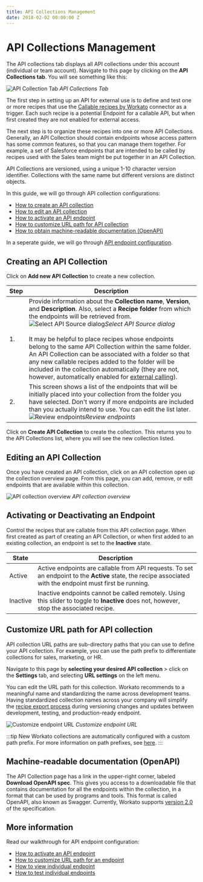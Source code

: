 ```yaml
---
title: API Collections Management
date: 2018-02-02 00:00:00 Z
---
```


# API Collections Management

The API collections tab displays all API collections under this account (individual or team account). Navigate to this page by clicking on the **API Collections tab**. You will see something like this:

![API Collection Tab](~@img/api-mgmt/api-collections.png)
*API Collections Tab*

The first step in setting up an API for external use is to define and test one or more recipes that use the [Callable recipes by Workato](/features/callable-recipes.md) connector as a trigger. Each such recipe is a potential Endpoint for a callable API, but when first created they are not enabled for external access.

The next step is to organize these recipes into one or more API Collections. Generally, an API Collection should contain endpoints whose access pattern has some common features, so that you can manage them together. For example, a set of Salesforce endpoints that are intended to be called by recipes used with the Sales team might be put together in an API Collection.

API Collections are versioned, using a unique 1-10 character version identifier. Collections with the same name but different versions are distinct objects.

In this guide, we will go through API collection configurations:
- [How to create an API collection](#creating-an-api-collection)
- [How to edit an API collection](#editing-an-api-collection)
- [How to activate an API endpoint](#activating-or-deactivating-an-endpoint)
- [How to customize URL path for API collection](#customize-url-path-for-api-collection)
- [How to obtain machine-readable documentation (OpenAPI)](#machine-readable-documentation-openapi)

In a seperate guide, we will go through [API endpoint configuration](/api-mgmt/api-endpoints.md).

## Creating an API Collection

Click on **Add new API Collection** to create a new collection.

| Step | Description |
| --- | --- |
| 1. | Provide information about the **Collection name**, **Version**, and **Description**. Also, select a **Recipe folder** from which the endpoints will be retrieved from.<br>![Select API Source dialog](~@img/api-mgmt/select-api-source.png)*Select API Source dialog*<br><br>It may be helpful to place recipes whose endpoints belong to the same API Collection within the same folder. An API Collection can be associated with a folder so that any new callable recipes added to the folder will be included in the collection automatically (they are not, however, automatically enabled for [external calling](#activating-or-deactivating-an-endpoint)). |
| 2. | This screen shows a list of the endpoints that will be initially placed into your collection from the folder you have selected. Don't worry if more endpoints are included than you actually intend to use. You can edit the list later.<br>![Review endpoints](~@img/api-mgmt/review-endpoints.png)*Review endpoints* |

Click on **Create API Collection** to create the collection. This returns you to the API Collections list, where you will see the new collection listed.

## Editing an API Collection

Once you have created an API collection, click on an API collection open up the collection overview page. From this page, you can add, remove, or edit endpoints that are available within this collection.

![API collection overview](~@img/api-mgmt/api-collection-overview.png)
*API collection overview*

## Activating or Deactivating an Endpoint

Control the recipes that are callable from this API collection page. When first created as part of creating an API Collection, or when first added to an existing collection, an endpoint is set to the **Inactive** state.

| State    | Description |
| -------- | ----------- |
| Active   | Active endpoints are callable from API requests. To set an endpoint to the **Active** state, the recipe associated with the endpoint must first be running.
| Inactive | Inactive endpoints cannot be called remotely. Using this slider to toggle to **Inactive** does not, however, stop the associated recipe. |

## Customize URL path for API collection

API collection URL paths are sub-directory paths that you can use to define your API collection. For example, you can use the path prefix to differentiate collections for sales, marketing, or HR.

Navigate to this page by **selecting your desired API collection** > click on the **Settings** tab, and selecting **URL settings** on the left menu.

You can edit the URL path for this collection. Workato recommends to a meaningful name and standardizing the name across development teams. Having standardized collection names across your company will simplify the [recipe export process](/recipe-development-lifecycle.md) during versioning changes and updates between development, testing, and production-ready endpoint.

![Customize endpoint URL](~@img/api-mgmt/customize-collection-url.png)
*Customize endpoint URL*

:::tip
New Workato collections are automatically configured with a custom path prefix. For more information on path prefixes, see [here](/api-mgmt/custom-domain.md).
:::

## Machine-readable documentation (OpenAPI)

The API Collection page has a link in the upper-right corner, labeled **Download OpenAPI spec**. This gives you access to a downloadable file that contains documentation for all the endpoints within the collection, in a format that can be used by programs and tools. This format is called OpenAPI, also known as Swagger. Currently, Workato supports [version 2.0](https://github.com/OAI/OpenAPI-Specification/blob/master/versions/2.0.md) of the specification.

## More information

Read our walkthrough for API endpoint configuration:
- [How to activate an API endpoint](/api-mgmt/api-endpoints.md#activating-or-deactivating-an-endpoint)
- [How to customize URL path for an endpoint](/api-mgmt/api-endpoints.md#customize-url-path-for-an-endpoint)
- [How to view individual endpoint](/api-mgmt/api-endpoints.md#viewing-an-endpoint)
- [How to test individual endpoints](/api-mgmt/api-endpoints.md#testing-an-endpoint)

